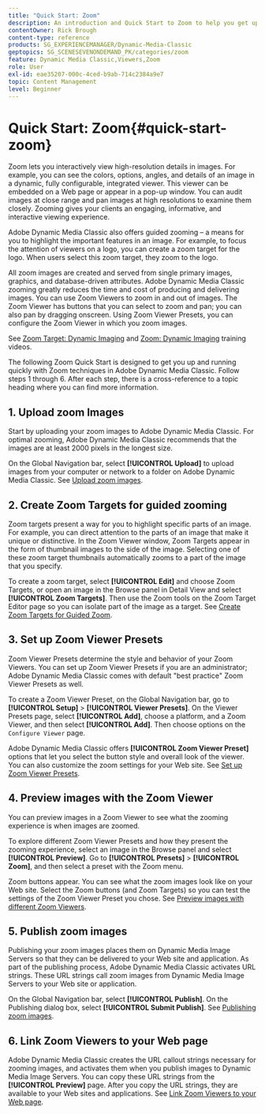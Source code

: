 ```yaml
---
title: "Quick Start: Zoom"
description: An introduction and Quick Start to Zoom to help you get up and running quickly.
contentOwner: Rick Brough
content-type: reference
products: SG_EXPERIENCEMANAGER/Dynamic-Media-Classic
geptopics: SG_SCENESEVENONDEMAND_PK/categories/zoom
feature: Dynamic Media Classic,Viewers,Zoom
role: User
exl-id: eae35207-000c-4ced-b9ab-714c2384a9e7
topic: Content Management
level: Beginner
---
```

# Quick Start: Zoom{#quick-start-zoom}

Zoom lets you interactively view high-resolution details in images. For example, you can see the colors, options, angles, and details of an image in a dynamic, fully configurable, integrated viewer. This viewer can be embedded on a Web page or appear in a pop-up window. You can audit images at close range and pan images at high resolutions to examine them closely. Zooming gives your clients an engaging, informative, and interactive viewing experience.

Adobe Dynamic Media Classic also offers guided zooming &ndash; a means for you to highlight the important features in an image. For example, to focus the attention of viewers on a logo, you can create a zoom target for the logo. When users select this zoom target, they zoom to the logo.

All zoom images are created and served from single primary images, graphics, and database-driven attributes. Adobe Dynamic Media Classic zooming greatly reduces the time and cost of producing and delivering images. You can use Zoom Viewers to zoom in and out of images. The Zoom Viewer has buttons that you can select to zoom and pan; you can also pan by dragging onscreen. Using Zoom Viewer Presets, you can configure the Zoom Viewer in which you zoom images.

See [Zoom Target: Dynamic Imaging](https://s7d5.scene7.com/s7viewers/html5/VideoViewer.html?videoserverurl=https://s7d5.scene7.com/is/content/&emailurl=https://s7d5.scene7.com/s7/emailFriend&serverUrl=https://s7d5.scene7.com/is/image/&config=Scene7SharedAssets/Universal_HTML5_Video&contenturl=https://s7d5.scene7.com/skins/&asset=S7tutorials/559_Zoom%20Target%20Tool_converted%20renamed_Dynamic%20Imaging-AVS) and [Zoom: Dynamic Imaging](https://s7d5.scene7.com/s7viewers/html5/VideoViewer.html?videoserverurl=https://s7d5.scene7.com/is/content/&emailurl=https://s7d5.scene7.com/s7/emailFriend&serverUrl=https://s7d5.scene7.com/is/image/&config=Scene7SharedAssets/Universal_HTML5_Video&contenturl=https://s7d5.scene7.com/skins/&asset=S7tutorials/560_Zoom_converted%20renamed_Dynamic%20Imaging-AVS) training videos.

The following Zoom Quick Start is designed to get you up and running quickly with Zoom techniques in Adobe Dynamic Media Classic. Follow steps 1 through 6. After each step, there is a cross-reference to a topic heading where you can find more information.

## 1. Upload zoom Images

Start by uploading your zoom images to Adobe Dynamic Media Classic. For optimal zooming, Adobe Dynamic Media Classic recommends that the images are at least 2000 pixels in the longest size.

On the Global Navigation bar, select **[!UICONTROL Upload]** to upload images from your computer or network to a folder on Adobe Dynamic Media Classic. See [Upload zoom images](uploading-zoom-images.md#uploading_zoom_images).

## 2. Create Zoom Targets for guided zooming

Zoom targets present a way for you to highlight specific parts of an image. For example, you can direct attention to the parts of an image that make it unique or distinctive. In the Zoom Viewer window, Zoom Targets appear in the form of thumbnail images to the side of the image. Selecting one of these zoom target thumbnails automatically zooms to a part of the image that you specify.

To create a zoom target, select **[!UICONTROL Edit]** and choose Zoom Targets, or open an image in the Browse panel in Detail View and select **[!UICONTROL Zoom Targets]**. Then use the Zoom tools on the Zoom Target Editor page so you can isolate part of the image as a target. See [Create Zoom Targets for Guided Zoom](creating-zoom-targets-guided-zoom.md#creating_zoom_targets_for_guided_zoom).

## 3. Set up Zoom Viewer Presets

Zoom Viewer Presets determine the style and behavior of your Zoom Viewers. You can set up Zoom Viewer Presets if you are an administrator; Adobe Dynamic Media Classic comes with default "best practice" Zoom Viewer Presets as well.

To create a Zoom Viewer Preset, on the Global Navigation bar, go to **[!UICONTROL Setup]** > **[!UICONTROL Viewer Presets]**. On the Viewer Presets page, select **[!UICONTROL Add]**, choose a platform, and a Zoom Viewer, and then select **[!UICONTROL Add]**. Then choose options on the `Configure Viewer` page.

Adobe Dynamic Media Classic offers **[!UICONTROL Zoom Viewer Preset]** options that let you select the button style and overall look of the viewer. You can also customize the zoom settings for your Web site. See [Set up Zoom Viewer Presets](setting-zoom-viewer-presets.md#setting_up_zoom_viewer_presets).

## 4. Preview images with the Zoom Viewer

You can preview images in a Zoom Viewer to see what the zooming experience is when images are zoomed.

To explore different Zoom Viewer Presets and how they present the zooming experience, select an image in the Browse panel and select **[!UICONTROL Preview]**. Go to **[!UICONTROL Presets]** > **[!UICONTROL Zoom]**, and then select a preset with the Zoom menu.

Zoom buttons appear. You can see what the zoom images look like on your Web site. Select the Zoom buttons (and Zoom Targets) so you can test the settings of the Zoom Viewer Preset you chose. See [Preview images with different Zoom Viewers](previewing-image-assets-different-zoom.md#previewing_image_assets_with_different_zoom_viewers).

## 5. Publish zoom images

Publishing your zoom images places them on Dynamic Media Image Servers so that they can be delivered to your Web site and application. As part of the publishing process, Adobe Dynamic Media Classic activates URL strings. These URL strings call zoom images from Dynamic Media Image Servers to your Web site or application.

On the Global Navigation bar, select **[!UICONTROL Publish]**. On the Publishing dialog box, select **[!UICONTROL Submit Publish]**. See [Publishing zoom images](publishing-zoom-images.md#publishing_zoom_images).

## 6. Link Zoom Viewers to your Web page

Adobe Dynamic Media Classic creates the URL callout strings necessary for zooming images, and activates them when you publish images to Dynamic Media Image Servers. You can copy these URL strings from the **[!UICONTROL Preview]** page. After you copy the URL strings, they are available to your Web sites and applications. See [Link Zoom Viewers to your Web page](linking-zoom-viewers-web-pages.md#linking_zoom_viewers_to_your_web_pages).
